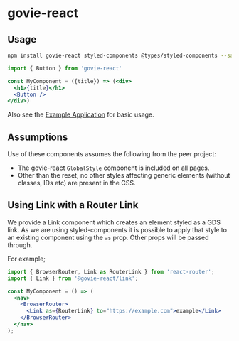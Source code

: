 # govie-react

## Usage

```sh
npm install govie-react styled-components @types/styled-components --save
```

```jsx
import { Button } from 'govie-react'

const MyComponent = ({title}) => (<div>
  <h1>{title}</h1>
  <Button />
</div>)
```

<!-- See the [Storybook](https://govie-react.github.io/govie-react) for examples of all available components. -->

Also see the [Example Application](packages/example-application/src) for basic usage.

## Assumptions

Use of these components assumes the following from the peer project:

- The govie-react `GlobalStyle` component is included on all pages.
- Other than the reset, no other styles affecting generic elements (without classes, IDs etc) are present in the CSS.

## Using Link with a Router Link

We provide a Link component which creates an element styled as a GDS link. As we are using styled-components it is possible to apply that style to an existing component using the `as` prop. Other props will be passed through.

For example;

```jsx
import { BrowserRouter, Link as RouterLink } from 'react-router';
import { Link } from '@govie-react/link';

const MyComponent = () => (
  <nav>
    <BrowserRouter>
      <Link as={RouterLink} to="https://example.com">example</Link>
    </BrowserRouter>
  </nav>
);
```
